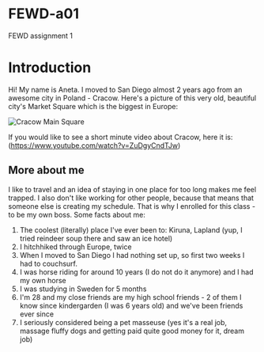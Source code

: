# FEWD-a01
FEWD assignment 1

# Introduction

Hi! My name is Aneta. I moved to San Diego almost 2 years ago from an awesome city in Poland - Cracow. Here's a picture of this very old, beautiful city's Market Square which is the biggest in Europe: 

 ![Cracow Main Square](https://tripandtravelblog.com/wp-content/uploads/2013/09/Main-Market-Square-in-Krakow-seen-from-St.-Marys-Basilica..jpg)
 
 If you would like to see a short minute video about Cracow, here it is: (https://www.youtube.com/watch?v=ZuDgyCndTJw)
 
 ## More about me
 
 I like to travel and an idea of staying in one place for too long makes me feel trapped. I also don't like working for other people, because that means that someone else is creating my schedule. That is why I enrolled for this class - to be my own boss. Some facts about me:
 
 1. The coolest (literally) place I've ever been to: Kiruna, Lapland (yup, I tried reindeer soup there and saw an ice hotel)
 2. I hitchhiked through Europe, twice
 3. When I moved to San Diego I had nothing set up, so first two weeks I had to couchsurf.
 4. I was horse riding for around 10 years (I do not do it anymore) and I had my own horse
 5. I was studying in Sweden for 5 months
 6. I'm 28 and my close friends are my high school friends - 2 of them I know since kindergarden (I was 6 years old) and we've been friends ever since
 7. I seriously considered being a pet masseuse (yes it's a real job, massage fluffy dogs and getting paid quite good money for it, dream job)
 
 
 
 
 
